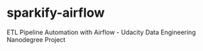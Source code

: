 # sparkify-airflow
ETL Pipeline Automation with Airflow - Udacity Data Engineering Nanodegree Project
